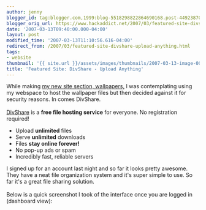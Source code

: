 ```yaml
---
author: jenny
blogger_id: tag:blogger.com,1999:blog-5518298822864690168.post-4492387041672609366
blogger_orig_url: https://www.hackaddict.net/2007/03/featured-site-divshare-upload-anything.html
date: '2007-03-13T09:40:00.000-04:00'
layout: post
modified_time: '2007-03-13T11:10:56.616-04:00'
redirect_from: /2007/03/featured-site-divshare-upload-anything.html
tags:
- website
thumbnail: '{{ site.url }}/assets/images/thumbnails/2007-03-13-image-0000.png'
title: 'Featured Site: DivShare - Upload Anything'
---
```


While making <a href="/2007/03/new-site-section-tag-my-current.html">my new site section, wallpapers,</a> I was contemplating using my webspace to host the wallpaper files but then decided against it for security reasons<img alt="" border="0" id="BLOGGER_PHOTO_ID_5041387753253536450" src="{{ site.url }}/assets/images/posts/2007-03-13-image-0000.png" style="margin: 0pt 0pt 10px 10px; float: right; "/>.  In comes DivShare.<br/><br/><a href="http://www.divshare.com/">DivShare</a> is a <strong>free file hosting service</strong> for everyone. No registration required!<br/><ul class="checks"><li>Upload  <strong>unlimited</strong> files</li><li>Serve  <strong>unlimited</strong> downloads</li><li>Files <strong>stay online forever!</strong></li><li>No pop-up ads or spam</li><li>Incredibly fast, reliable servers</li></ul>I signed up for an account last night and so far it looks pretty awesome.  They have a neat file organization system and it's super simple to use.  So far it's a great file sharing solution.<br/><br/>Below is a quick screenshot I took of the interface once you are logged in (dashboard view):<br/><br/><img alt="" border="0" id="BLOGGER_PHOTO_ID_5041391073263256274" src="{{ site.url }}/assets/images/posts/2007-03-13-image-0001.jpg" style="margin: 0px auto 10px; display: block; text-align: center; "/>